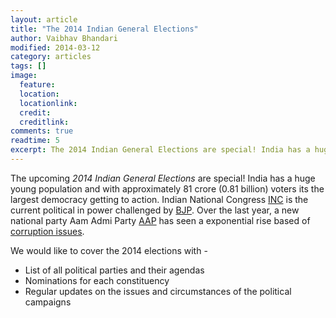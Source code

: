 ```yaml
---
layout: article
title: "The 2014 Indian General Elections"
author: Vaibhav Bhandari
modified: 2014-03-12
category: articles
tags: []
image: 
  feature: 
  location: 
  locationlink: 
  credit: 
  creditlink: 
comments: true
readtime: 5
excerpt: The 2014 Indian General Elections are special! India has a huge young population and with approximately 81 crore (0.81 billion) voters its the largest democracy getting to action.
---
```

The upcoming *2014 Indian General Elections* are special! India has a huge young population and with approximately 81 crore (0.81 billion) voters its the largest democracy getting to action. Indian National Congress [INC](/parties/INC) is the current political in power challenged by [BJP](/parties/BJP). Over the last year, a new national party Aam Admi Party [AAP](/parties/AAP) has seen a exponential rise based of [corruption issues](/issues.html).

We would like to cover the 2014 elections with -
* List of all political parties and their agendas
* Nominations for each constituency
* Regular updates on the issues and circumstances of the political campaigns
